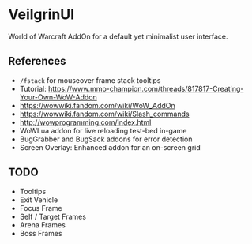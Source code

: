 # VeilgrinUI

World of Warcraft AddOn for a default yet minimalist user interface.

## References

- `/fstack` for mouseover frame stack tooltips
- Tutorial: https://www.mmo-champion.com/threads/817817-Creating-Your-Own-WoW-Addon
- https://wowwiki.fandom.com/wiki/WoW_AddOn
- https://wowwiki.fandom.com/wiki/Slash_commands
- http://wowprogramming.com/index.html
- WoWLua addon for live reloading test-bed in-game
- BugGrabber and BugSack addons for error detection
- Screen Overlay: Enhanced addon for an on-screen grid

## TODO

- Tooltips
- Exit Vehicle
- Focus Frame
- Self / Target Frames
- Arena Frames
- Boss Frames
